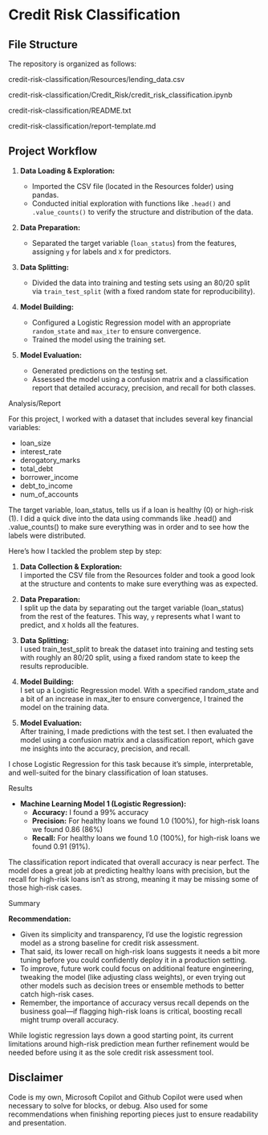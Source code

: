 Credit Risk Classification
============================

File Structure
--------------
The repository is organized as follows:

credit-risk-classification/Resources/lending_data.csv 

credit-risk-classification/Credit_Risk/credit_risk_classification.ipynb 

credit-risk-classification/README.txt 

credit-risk-classification/report-template.md

Project Workflow
----------------
1. **Data Loading & Exploration:**  
   - Imported the CSV file (located in the Resources folder) using pandas.
   - Conducted initial exploration with functions like `.head()` and `.value_counts()` to verify the structure and distribution of the data.

2. **Data Preparation:**  
   - Separated the target variable (`loan_status`) from the features, assigning `y` for labels and `X` for predictors.

3. **Data Splitting:**  
   - Divided the data into training and testing sets using an 80/20 split via `train_test_split` (with a fixed random state for reproducibility).

4. **Model Building:**  
   - Configured a Logistic Regression model with an appropriate `random_state` and `max_iter` to ensure convergence.
   - Trained the model using the training set.

5. **Model Evaluation:**  
   - Generated predictions on the testing set.
   - Assessed the model using a confusion matrix and a classification report that detailed accuracy, precision, and recall for both classes.

Analysis/Report

For this project, I worked with a dataset that includes several key financial variables:

  - loan_size
  - interest_rate
  - derogatory_marks
  - total_debt
  - borrower_income
  - debt_to_income
  - num_of_accounts

The target variable, loan_status, tells us if a loan is healthy (0) or high-risk (1). I did a quick dive into the data using commands like .head() and .value_counts() to make sure everything was in order and to see how the labels were distributed.

Here’s how I tackled the problem step by step:

1. **Data Collection & Exploration:**  
   I imported the CSV file from the Resources folder and took a good look at the structure and contents to make sure everything was as expected.

2. **Data Preparation:**  
   I split up the data by separating out the target variable (loan_status) from the rest of the features. This way, `y` represents what I want to predict, and `X` holds all the features.

3. **Data Splitting:**  
   I used train_test_split to break the dataset into training and testing sets with roughly an 80/20 split, using a fixed random state to keep the results reproducible.

4. **Model Building:**  
   I set up a Logistic Regression model. With a specified random_state and a bit of an increase in max_iter to ensure convergence, I trained the model on the training data.

5. **Model Evaluation:**  
   After training, I made predictions with the test set. I then evaluated the model using a confusion matrix and a classification report, which gave me insights into the accuracy, precision, and recall.

I chose Logistic Regression for this task because it’s simple, interpretable, and well-suited for the binary classification of loan statuses.

Results

* **Machine Learning Model 1 (Logistic Regression):**
    * **Accuracy:** I found a 99% accuracy
    * **Precision:** For healthy loans we found 1.0 (100%), for high-risk loans we found 0.86 (86%)
    * **Recall:** For healthy loans we found 1.0 (100%), for high-risk loans we found 0.91 (91%).

The classification report indicated that overall accuracy is near perfect. The model does a great job at predicting healthy loans with precision, but the recall for high-risk loans isn’t as strong, meaning it may be missing some of those high-risk cases.

Summary

**Recommendation:**

- Given its simplicity and transparency, I’d use the logistic regression model as a strong baseline for credit risk assessment.  
- That said, its lower recall on high-risk loans suggests it needs a bit more tuning before you could confidently deploy it in a production setting.  
- To improve, future work could focus on additional feature engineering, tweaking the model (like adjusting class weights), or even trying out other models such as decision trees or ensemble methods to better catch high-risk cases.  
- Remember, the importance of accuracy versus recall depends on the business goal—if flagging high-risk loans is critical, boosting recall might trump overall accuracy.

While logistic regression lays down a good starting point, its current limitations around high-risk prediction mean further refinement would be needed before using it as the sole credit risk assessment tool.

Disclaimer
-------
Code is my own, Microsoft Copilot and Github Copilot were used when necessary to solve for blocks, or debug. Also used for some recommendations when finishing reporting pieces just to ensure readability and presentation. 